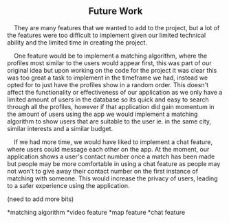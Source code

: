 <h2 align="center">Future Work</h2>

<p>&nbsp;&nbsp;&nbsp;&nbsp;They are many features that we wanted to add to the project, but a lot of the features were too difficult to implement given our limited technical ability and the limited time in creating the project.</p>


<p>&nbsp;&nbsp;&nbsp;&nbsp;One feature would be to implement a matching algorithm, where the profiles most similar to the users would appear first, this was part of our original idea but upon working on the code for the project it was clear this was too great a task to implement in the timeframe we had, instead we opted for to 
just have the profiles show in a random order. This doesn't affect the functionality or effectiveness of our application as we only have a limited amount 
of users in the database so its quick and easy to search through all the profiles, however if that application did gain momentum in the amount of users 
using the app we would implement a matching algorithm to show users that are suitable to the user ie. in the same city, similar interests and a similar 
budget.</p>

<p>&nbsp;&nbsp;&nbsp;&nbsp;If we had more time, we would have liked to implement a chat feature, where users could message each other on the app. At the moment, our application shows a user's contact number once a match has been made but people may be more comfortable in using a chat feature as people may not won't to give away 
their contact number on the first instance of matching with someone. This would increase the privacy of users, leading to a safer experience using the 
application.</p>

(need to add more bits)






*matching algorithm
*video feature
*map feature
*chat feature

